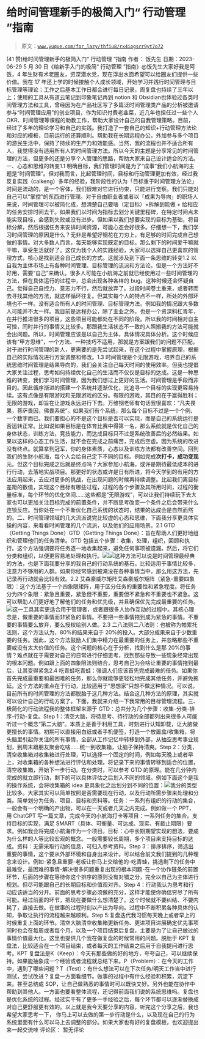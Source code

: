 # 给时间管理新手的极简入门“ 行动管理 ”指南

> 原文：[`www.yuque.com/for_lazy/thfiu8/rx4iogsrr9yt7o72`](https://www.yuque.com/for_lazy/thfiu8/rx4iogsrr9yt7o72)

<ne-h2 id="a44d4329" data-lake-id="a44d4329"><ne-heading-ext><ne-heading-anchor></ne-heading-anchor><ne-heading-fold></ne-heading-fold></ne-heading-ext><ne-heading-content><ne-text id="u0977a60e">(41 赞)给时间管理新手的极简入门“ 行动管理 ”指南</ne-text></ne-heading-content></ne-h2> <ne-p id="uc4ec5a90" data-lake-id="uc4ec5a90"><ne-text id="u23744ce4">作者： 饭先生</ne-text></ne-p> <ne-p id="u6e22ed01" data-lake-id="u6e22ed01"><ne-text id="u788702ab">日期：2023-06-29</ne-text></ne-p> <ne-p id="u74b6a29a" data-lake-id="u74b6a29a"><ne-text id="uedbec804">5 月 30 日《给新手入门的极简“ 行动管理 ”指南》@饭先生</ne-text><ne-text id="u43a1bd9c">大家好我是阿饭，4 年生财有术老圈友，资深潜水党，现在浮出水面希望可以给圈友们提供一些价值。</ne-text><ne-text id="u87ccd95c">我在 17 年还上学的时候接触个人成长领域，开始学习并践行时间管理与目标管理等理论；工作之后基本工作日都会进行每日记录，周复盘也持续了三年以上；使用的工具从有道云笔记到印象笔记再到 notion 和 Obsidian</ne-text><ne-text id="u9cfddebe">也体验过各类时间管理方法和工具，</ne-text><ne-text id="uc634c46e">曾经因为在产品社区写了多篇泛时间管理类产品的分析被邀请参与“时间管理应用”的创业项目，作为知识付费老韭菜，近几年也担任过一些个人 OKR、时间管理等课程的助教工作，帮助大家设计自己的自我管理策略。</ne-text><ne-text id="u41d96b9a">目前，经过了多年的理论学习和自己的实践。我打造了一套自己的知识+行动管理方法论和对应的模板，目前运行的还算顺利</ne-text><ne-text id="ucc223db4">。</ne-text><ne-text id="u235f9363">帮助我在长期远程办公，外加参与多个项目的游民生活中，保持了持续的生产力和效能感。</ne-text><ne-text id="u707fd1f7">当然，我的流程也并不适合所有人，我觉得没有适用所有人的时间管理方法。所以今天的主题是分享常见的时间管理的方法，但更多的还是分享个人管理的思路，</ne-text><ne-text id="u67fbc389">帮助</ne-text><ne-text id="u9f712684">大家来自己设计适合的方法。</ne-text><ne-text id="u8b0a0bb8">一、</ne-text><ne-text id="u390a7766">心态和思维的转变</ne-text><ne-text id="ua76781eb">1</ne-text><ne-text id="u6e3b8e32">.1</ne-text> <ne-text id="u41c5bc26">明确目标，我们管理时间是为了“成事”</ne-text><ne-text id="ufc59b40d">我们小航海的主题是“时间管理”。</ne-text><ne-text id="u0fcf7c90">但对我而言，比起管理时间，目标和行动管理更加有效，经过我反复实践（caikeng）多年的经验，我阶段性的认为「目标重于时间管理方法论」</ne-text><ne-text id="ub67360d1">时间是流动的，是一个客体，我们很难对它进行约束，只能进行觉察。我们只能对自己可以“掌控”的东西进行管理。</ne-text><ne-text id="uaa69c793">对于自由职业者或者以「成果为导向」的职场人来说，时间管理可以被简化成，想清楚自己要啥（定目标）+</ne-text><ne-text id="u7b233e06">拆解到能做 + 给相应的任务安排时间去干。</ne-text><ne-text id="ue72eef41">如果我们以时间为指标去划分关键里程碑</ne-text><ne-text id="uf3b56db7">，</ne-text><ne-text id="uc89f9be0">在特定时间点未能实现目标，会感到失败或没有进步。</ne-text><ne-text id="u7051d364">但如果</ne-text><ne-text id="uc16a83a3">以我们想要实现的目标为基础</ne-text><ne-text id="ue869c206">，</ne-text><ne-text id="ub473b347">将目标分解，然后根据任务来安排时间资源，</ne-text><ne-text id="u6f28e7a0">可能心态会好很多。</ne-text><ne-text id="u2eee33d9">仔细想一下，我们学习时间管理的原因是什么？无非是希望好钢花在刀刃上，有足够的时间完成自己想做的事情。对大多数人而言，</ne-text><ne-text id="uc375ff9f">每天</ne-text><ne-text id="u6bf24af4">能够实现既定的目标。那么剩下的时间爱干嘛就干嘛，享受生活就好了。</ne-text><ne-text id="u1d2c8e39">这仅为我个人的实践经验，大家可以选择自己更喜欢的管理方式，核心是找到适合自己成长的方式。这就涉及到下面一条思维的转变</ne-text><ne-text id="u48354ec9">1</ne-text><ne-text id="ue4a12f66">.2</ne-text> <ne-text id="u87252bcf">以自我为主体</ne-text><ne-text id="u70e38c5d">市场上有各种时间管理、目标管理的流派和方法论。但是一个方法好不好用，需要“自己”来确认。很多人可能</ne-text><ne-text id="u4362592a">在小航海之前就已经</ne-text><ne-text id="u37655155">使用过一些时间管理的方法，但在具体运行的过程中，总会出现各种各样的 bug。这种时候还会怀疑自己。觉得自己自控力、意志力不行，然后就放弃了。过段时间卷土重来，或者转而去寻找其他的方法，就这样循环往复。</ne-text><ne-text id="ud6cd81bc">但其实每个人的特点不一样，所处的外部环境也不一样。没有适合所有人的时间管理、目标管理方法。</ne-text><ne-text id="u13f7eb86">例如我的情况跟大多数人可能并不太一样。我目前是远程办公，除了主业之外，也是一个资深斜杠青年，在并行推进很多的项目，这些项目可能都处在不同的阶段。所以我的时间相对自主可控，同时并行的事情又比较多。那跟我生活状态不一致的人照搬我的方法可能就会出问题。</ne-text><ne-text id="uf9ebceaa">所以，时间管理应该是以自己为主体，具体情况具体分析。这个时候应该有“甲方思维”，一个方法、一种技巧不适用，那就是方案跟我们的问题不匹配。</ne-text><ne-text id="u0ae006ab">对于进行时间管理的新人，更需要的是先尝试起来，在这个过程中掌握原理，根据自己的实际情况进行方案调整和修改。</ne-text><ne-text id="u6014182d">1</ne-text><ne-text id="u8fbdc8be">.3</ne-text> <ne-text id="u3093fc22">时间管理是个无限游戏，</ne-text><ne-text id="u2056c666">培养自己的</ne-text><ne-text id="ua861221a">系统</ne-text><ne-text id="uc69a3ed4">思维</ne-text><ne-text id="u06f69711">时间管理</ne-text><ne-text id="uf9cd785f">是结果导向的，我们会关注自己每天时间的使用效率。但我也提倡大家关注过程，思考如何持续优化自己的生活而不仅仅是目标的达成。这是一种思维的转变，我们学习时间管理，因为我们想过上更好的生活。时间管理是手段而非目的。</ne-text><ne-text id="ubc8d1f29">因此循序渐进的搭建一个系统并逐渐优化，比</ne-text><ne-text id="uf27b1a60">追寻</ne-text><ne-text id="u77c6192b">一个目标的实现更容易持续。</ne-text><ne-text id="u51b8df65">这有点像是有限游戏和无限游戏的区分。有限的游戏，其目的在于赢得胜利；无限的游戏，却旨在让游戏永远进行下去。</ne-text><ne-text id="ua2ee7be9">万维钢老师有句话我很喜欢：“凡夫畏果，菩萨畏因，佛畏系统”。如果我们有个系统，那么每个目标不过是一个个例、一个数字而已。我们要担心的不是这个目标是否可以实现，而是自己的系统运行是否运转正常。</ne-text><ne-text id="u40182a3f">比如说如果目标是在体育比赛中得第一名，那么系统就是优化自己的身体状态，训练方法，竞技能力，而达成目标只不过是系统改善后的必然结果。</ne-text><ne-text id="ud2e02d49">如果以这样的心态工作生活，就不会在完成之前痛苦，完成后空虚。因为系统的改进没有终点。就算拿到冠军，你的身体素质，心态以及训练方法都有改善空间。</ne-text><ne-text id="u2e9ae992">回到我们的生财</ne-text><ne-text id="u16eaa44d">小航海</ne-text><ne-text id="u2695784e">，每个人会给自己定下不同的目标。例如完成**次打卡，成功变现**元。但这个目标完成之后就是终点吗？大家参加小航海，或许是期待最低成本的进行行动，去落地实战项目。</ne-text><ne-text id="u63add3eb">那更好的状态或许是日有所进，将今天学到的有用的方法应用起来，去应对更多的挑战，在出现问题的时候再持续调整。比起我们离目标差距的数值，实现这个目标有哪些过程，过程的各个步骤及其所用时间，过程的衡量标准，每个环节的优化空间……这些都是“无限游戏”，可以让我们持续玩下去</ne-text><ne-text id="u12136a37">大家也可以更加关注目标完成的前置条件，并不断思考改变一个条件之后会带来什么连锁反应。当你处在一个不断优化自己系统的状态时，结果的达成会是自然而然的。</ne-text><ne-text id="uce4bacc9">二、</ne-text><ne-text id="uf66664b1">时间管理领域的几大流派</ne-text><ne-text id="uaa1ab292">说完比较虚的心态和思维，下面我分享更具体实操的内容，来看看时间管理的几个流派，以及他们的应用场景。</ne-text><ne-text id="u15fae962">2.1 GTD（Getting Things Done）</ne-text><ne-text id="uaff370a9">GTD（Getting Things Done）：旨在帮助人们更好地组织和管理他们的任务清单。</ne-text><ne-text id="ue4331112">GTD 包括五个步骤：收集，处理，组织，回顾和执行。这个方法强调要将任务逐一地收集起来，避免任何事项被遗漏。然后，将它们分类和组织，以便更容易地处理和执行。</ne-text><ne-card data-card-name="image" data-card-type="inline" id="K39GU" data-event-boundary="card">![](img/6b3b773834936b13109d931df0141fd2.png)<ne-card data-card-name="image" data-card-type="inline" id="SDdKH" data-event-boundary="card">![](img/0e7178bb971af2ee403f5b5013386034.png)</ne-card><ne-text id="u39763c8a">这种方法可以说是时间管理最经典的方法，也是下面我要分享的我自己的行动系统的基石。比较适用于事情比较多，注意力不够用的人群。如果你经常感到被淹没在各种事情当中，那么用这方法，先记录再行动就会比较有效。</ne-text><ne-text id="u40d50949">2.2 艾森豪威尔矩阵</ne-text><ne-text id="u8ff2c7b3">艾森豪威尔矩阵（紧急-重要四象限）：这个方法基于一个四象限矩阵，用于区分任务的重要性和紧急程度。将任务分为四个象限：紧急且重要，紧急但不重要，重要但不紧急和不重要也不紧急。这可以帮助人们更好地了解他们的任务和优先级，并且确保优先完成最重要的任务。</ne-text><ne-card data-card-name="image" data-card-type="inline" id="AacXy" data-event-boundary="card">![](img/aefb2fe1842e0cb4e5fdf156825df491.png)<ne-text id="ucf785445">这一工具其实更适合用于管理者，或者跟很多人协作互动的过程中。其核心理念是，做重要的事情而非紧急的事情。不要把一些事情拖到成为紧急的事情。不重要的事情要么放弃，要么授权给别人做。</ne-text><ne-text id="u81b3d3c2">2.3 二八法则</ne-text><ne-text id="ud24668b5">二八法则：也被称为帕累托法则，这个方法认为，80%的结果来自于 20%的投入。大部分成果来自于少数重要的任务。因此，这个方法鼓励人们集中精力在最重要的任务上，并忽略那些不重要或没有太大价值的任务。</ne-text><ne-text id="u24abcbf6">这个问题的核心在于分析，找到什么是那 20%的事情？难点就在于需要对自己的日常进行仔细思考，找到那些导致一些现象经常出现的根本问题。例如跟上面的四象限法则结合，思考自己为会啥让重要的事情拖到最后，让其变得紧急</ne-text><ne-text id="u36023a7c">2.4 吃青蛙</ne-text><ne-text id="u38b22039">吃青蛙：强调人们应该首先完成最难的任务。如果你首先完成最重要和最困难的任务，那么你就能够更轻松地完成其他任务，并避免拖延。这个方法的重点在于行动，比较适用于“思想家”只想不做这种情况。</ne-text><ne-text id="ude3955e2">可以说，目前所有的时间管理的方法都脱胎于这几种方法。结合这几种方法的原理，其实就可以设计自己的行动方案了。下面，我就来介绍一下我常用的目标管理流程。</ne-text><ne-text id="ufed0d47c">三、</ne-text><ne-text id="ueb9fb3cb">极简化的行动流程</ne-text><ne-text id="uaedbc2fd">我的整体框架来源于 GTD：总共分为几个步骤：</ne-text><ne-text id="u4f1b6327">收集-分类-排序-行动-复盘。</ne-text><ne-text id="uafe926a7">Step 1：清空大脑，将待思考、待行动的全部都列出来</ne-text><ne-text id="u1be6ff3a">很多人可能听过一个概念“第二大脑”。本质上是善于利用工具，时刻进行认知卸载，让大脑做更擅长的事情。</ne-text><ne-text id="u911afb29">初期可以直接用白纸或者手机便签，打造一个放置盒/收集箱，将头脑里引起你关注的所有事情，全部从工作记忆中转移到外部，从抽空思考事业规划，到周末跟朋友聚会吃啥……统一到收集箱，让脑子保持清爽</ne-text><ne-text id="ud06727c8">。</ne-text><ne-text id="u7e394367">Step 2：分类，清空收集箱</ne-text><ne-text id="u61c5b05d">对收集箱进行处理，可以选择一个固定的时间，例如每天晚上或者早上，对收集箱的各种想法进行评估和处理。将记录下来的事情转移到适合的位置，清空收集箱，开始下一步行动。</ne-text><ne-text id="ub9bc11f8">在分类时，可以参考 GTD 的原理。能在几分钟内完成的就立即行动，剩下的可以具体评估之后划入不同的领域。</ne-text><ne-text id="uaf4ff85c">例如下面这个是我的操作系统，会将收集箱的 idea 更具象化之后划分到不同的位置：</ne-text><ne-card data-card-name="image" data-card-type="inline" id="vWgYL" data-event-boundary="card">![](img/84e7504f41ccc946e9c46dbffed7787a.png)<ne-text id="u8de7cbe1">我分的类型比较多。大家其实可以简单按照是否需要现在行动，以及行动所需步骤来处理和分类。简单划分为任务、项目、目标和资料等</ne-text><ne-text id="u8a30581f">。</ne-text><ne-text id="u85487ca7">任务：</ne-text><ne-text id="u9842f008">一系列有组织的行动的集合，一般会有一个明确的产出物，可以在一天或者几天之内完成。例如做一个 PPT，用 ChatGPT 写一篇文章，完成今天的小航海打卡等</ne-text><ne-text id="u31b6521b">项目：</ne-text><ne-text id="u772c9c40">一系列任务的集合。支持目标的实现，满足 SMART（具体、可衡量、可达成、现实、有截止期限）要求。例如我会将完成</ne-text><ne-text id="u65fbf72c">小航海</ne-text><ne-text id="u61b276b7">作为一个项目。</ne-text><ne-text id="u78311229">目标：</ne-text><ne-text id="u2c7d2024">心中长期期望实现的想法，要成为什么样的人等比较宏观的概念。一般需要较长周期，多个项目来支持目标的达成。</ne-text><ne-text id="u7f7f2529">资料：</ne-text><ne-text id="udf5dc336">无需采取行动的信息，可归入参考资料。</ne-text><ne-text id="u5c11e58d">Step 3：排序</ne-text><ne-text id="u8a6f02cb">排序，筛选出重要的事情，这个要从外部环境和自身出来设计。可以结合前文我们提到的几种理念来设计。例如</ne-text><ne-text id="u9af28dde">-紧急且重要</ne-text><ne-text id="u879bcd49">-老板让你马上交给他的</ne-text><ne-text id="uba362eb2">-吃青蛙，挑选剩下的任务中最难受，最困难的事情</ne-text><ne-text id="uf0591638">-解决很多问题重复出现的根本问题</ne-text><ne-text id="u4ccfeb76">-在一个协作链条的前置环节，后面的步骤在等待你</ne-text><ne-text id="u9cd75d0d">这个排序的原则没有对错之分，完全以自己为主体进行规划。但尽可能跟自己的长期目标和价值观对齐。</ne-text><ne-text id="ufc08a0ba">Step 4：行动</ne-text><ne-text id="u3e753c0b">我认为思考和行动应该适当的分开。前面的思考步骤必须做的充分，这样才能使你确信穷尽了所有可能。</ne-text><ne-text id="u43ac58d2">经过前面的环节，把现在要做什么想清楚了。这个时候就不要纠结、不要内耗了，直接去做。</ne-text><ne-text id="u704d9c16">在做事的过程时刻以产出为导向。过程中不断积累各种具体的认知，争取让执行的流程越来越顺利。</ne-text><ne-text id="ua9557149">Step 5:</ne-text><ne-text id="u350f7337">复盘迭代</ne-text><ne-text id="ub182547f">我习惯每天晚上或者早上的时候重复上面的环节。</ne-text><ne-text id="ue76b7e0a">清空大脑</ne-text><ne-text id="ua6d59e06">清空收集箱</ne-text><ne-text id="u8fcc730a">更新任务、更进项目进展</ne-text><ne-text id="ue3029b92">确定优先事项</ne-text><ne-text id="u95b47244">同时也会在每周或者每个月，以及一个项目结束后复盘，主要是为了让自己做过的事情价值最大化。</ne-text><ne-text id="u106f5068">这里也提供几个我在做复盘的时候常用的问题。脱胎于 KPT 复盘法，比较适合在一个项目结束，或者每天的工作结束之后用于自我提问进行思考。</ne-text><ne-text id="uc00615d1">KPT 复盘法是</ne-text><ne-text id="u2a10be34">K（Keep）：今天有那些做的好的地方，夸夸自己，可以继续保持。如果能抽象成一个经验或者流程就总结下来。</ne-text><ne-text id="ub54a8f47">P（Problem）：在今天的工作中，遇到了哪些问题？</ne-text><ne-text id="u43c63325">T（Test）：有什么想法可以在下次任务/明天工作当中进行测试，尝试改进？</ne-text><ne-text id="u21a855ac">复盘一方面看细节。</ne-text><ne-text id="ua0ae7853">做事的过程中有什么经验和积累，沉淀下来。甚至总结成 SOP，让自己做熟悉的事情时可以既快又好。另外也能在协作中帮助到其他人。</ne-text><ne-text id="u42cea8e0">一方面也要看整体流程，</ne-text><ne-text id="uf85da65a">还记得前面我们说的系统思维吗。复盘也是优化系统的过程。经过实干有了更多一手经验之后，每个环节都可以逐渐替换成对自己更舒服更有效的。</ne-text><ne-text id="u108c8a57">以上就是我今天要分享的内容，听完这个分享之后，我也希望大家思考一下， 你马上可以去做的第一步行动是什么</ne-text><ne-text id="u364cda8e">，</ne-text><ne-text id="u70ee3dfc">以及现在自己的行为系统里面有什么可以马上去调整的部分。</ne-text><ne-text id="u30b6b9c8">如果大家也有好的复盘模板，也欢迎提出来一起交流哇</ne-text>  <ne-hole id="ua8e560b3" data-lake-id="ua8e560b3"><ne-card data-card-name="hr" data-card-type="block" id="SYiZ4" data-event-boundary="card"><ne-p id="ue4f8c880" data-lake-id="ue4f8c880"><ne-text id="uc7832273">评论区：</ne-text></ne-p> <ne-p id="u3209d7d4" data-lake-id="u3209d7d4"><ne-text id="u61585378">暂无评论</ne-text></ne-p></ne-card></ne-hole></ne-card></ne-card></ne-card></ne-p>
